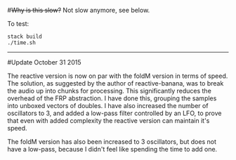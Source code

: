 #~~Why is this slow?~~ Not slow anymore, see below.

To test:

```
stack build
./time.sh
```



------------------

#Update October 31 2015

The reactive version is now on par with the foldM version in terms of speed.
The solution, as suggested by the author of reactive-banana, was to
break the audio up into chunks for processing. This significantly reduces the
overhead of the FRP abstraction. I have done this, grouping the samples
into unboxed vectors of doubles. I have also increased the number
of oscillators to 3, and added a low-pass filter controlled by an LFO,
to prove that even with added complexity the reactive version can
maintain it's speed.

The foldM version has also been increased to 3 oscillators, but
does not have a low-pass, because I didn't feel like spending the
time to add one.
